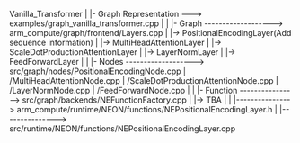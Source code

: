 Vanilla_Transformer
|
|-  Graph Representation ---> examples/graph_vanilla_transformer.cpp
|
|
|- Graph -------------------> arm_compute/graph/frontend/Layers.cpp
|                                                        |-> PositionalEncodingLayer(Add sequence information)
|                                                        |-> MultiHeadAttentionLayer
|                                                        |-> ScaleDotProductionAttentionLayer
|                                                        |-> LayerNormLayer
|                                                        |-> FeedForwardLayer
|
|
|- Nodes -------------------> src/graph/nodes/PositionalEncodingNode.cpp
|                                            /MultiHeadAttentionNode.cpp
|                                            /ScaleDotProductionAttentionNode.cpp
|                                            /LayerNormNode.cpp
|                                            /FeedForwardNode.cpp
|
|
|- Function ----------------> src/graph/backends/NEFunctionFactory.cpp
            |                                    |-> TBA
            |
            |
            |---------------> arm_compute/runtime/NEON/functions/NEPositionalEncodingLayer.h
            |
            |---------------> src/runtime/NEON/functions/NEPositionalEncodingLayer.cpp

